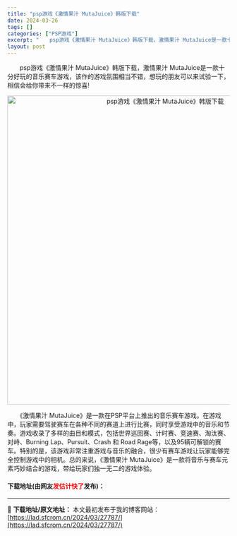 ```yaml
---
title: "psp游戏《激情果汁 MutaJuice》韩版下载"
date: 2024-03-26
tags: []
categories: ["PSP游戏"]
excerpt: "　　psp游戏《激情果汁 MutaJuice》韩版下载，激情果汁 MutaJuice是一款十分好玩的音乐赛车游戏，该作的游戏氛围相当不错，想玩的朋友可以来试验一下，相信会给你带来不一样的惊喜! 　　《激情果汁 MutaJuice》是一款在PSP平台上推出的音乐赛车游戏。在游戏中，玩家需要驾驶赛车在各&hellip;"
layout: post
---
```


 <p>　　psp游戏《激情果汁 MutaJuice》韩版下载，激情果汁 MutaJuice是一款十分好玩的音乐赛车游戏，该作的游戏氛围相当不错，想玩的朋友可以来试验一下，相信会给你带来不一样的惊喜!</p> <p align="center"><img align="" border="0" src="https://lad.sfcrom.cn/wp-content/uploads/2024/03/20240325_6602071693a7c.webp" width="700" alt="psp游戏《激情果汁 MutaJuice》韩版下载" /></p> <p>　　《激情果汁 MutaJuice》是一款在PSP平台上推出的音乐赛车游戏。在游戏中，玩家需要驾驶赛车在各种不同的赛道上进行比赛，同时享受游戏中的音乐和节奏。游戏收录了多样的曲目和模式，包括世界巡回赛、计时赛、竞速赛、淘汰赛、对峙、Burning Lap、Pursuit、Crash 和 Road Rage等，以及95辆可解锁的赛车。特别的是，该游戏非常注重游戏与音乐的融合，很少有赛车游戏让玩家能够完全控制游戏中的相机。总的来说，《激情果汁 MutaJuice》是一款将音乐与赛车元素巧妙结合的游戏，带给玩家们独一无二的游戏体验。</p> <p><h4>下载地址(由网友<font color="red">发估计快了</font>发布)：</h4></p> 

---
📖 **下载地址/原文地址：** 本文最初发布于我的博客网站：[https://lad.sfcrom.cn/2024/03/27787/](https://lad.sfcrom.cn/2024/03/27787/)
